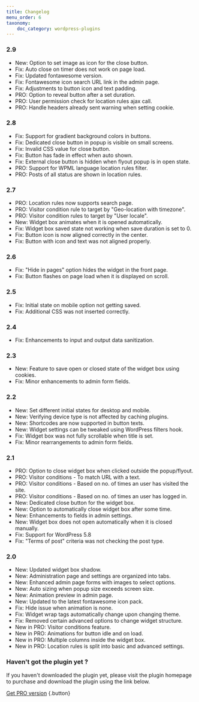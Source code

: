 ```yaml
---
title: Changelog
menu_order: 6
taxonomy:
    doc_category: wordpress-plugins
---
```


### 2.9

* New: Option to set image as icon for the close button.
* Fix: Auto close on timer does not work on page load.
* Fix: Updated fontawesome version.
* Fix: Fontawesome icon search URL link in the admin page.
* Fix: Adjustments to button icon and text padding.
* PRO: Option to reveal button after a set duration.
* PRO: User permission check for location rules ajax call.
* PRO: Handle headers already sent warning when setting cookie.

### 2.8

* Fix: Support for gradient background colors in buttons.
* Fix: Dedicated close button in popup is visible on small screens.
* Fix: Invalid CSS value for close button.
* Fix: Button has fade in effect when auto shown.
* Fix: External close button is hidden when flyout popup is in open state.
* PRO: Support for WPML language location rules filter.
* PRO: Posts of all status are shown in location rules.

### 2.7

* PRO: Location rules now supports search page.
* PRO: Visitor condition rule to target by "Geo-location with timezone".
* PRO: Visitor condition rules to target by "User locale".
* New: Widget box animates when it is opened automatically.
* Fix: Widget box saved state not working when save duration is set to 0.
* Fix: Button icon is now aligned correctly in the center.
* Fix: Button with icon and text was not aligned properly.

### 2.6

* Fix: "Hide in pages" option hides the widget in the front page.
* Fix: Button flashes on page load when it is displayed on scroll.

### 2.5

* Fix: Initial state on mobile option not getting saved.
* Fix: Additional CSS was not inserted correctly.

### 2.4

* Fix: Enhancements to input and output data sanitization.

### 2.3

* New: Feature to save open or closed state of the widget box using cookies.
* Fix: Minor enhancements to admin form fields.

### 2.2

* New: Set different initial states for desktop and mobile.
* New: Verifying device type is not affected by caching plugins.
* New: Shortcodes are now supported in button texts.
* New: Widget settings can be tweaked using WordPress filters hook.
* Fix: Widget box was not fully scrollable when title is set.
* Fix: Minor rearrangements to admin form fields.

### 2.1

* PRO: Option to close widget box when clicked outside the popup/flyout.
* PRO: Visitor conditions - To match URL with a text.
* PRO: Visitor conditions - Based on no. of times an user has visited the site.
* PRO: Visitor conditions - Based on no. of times an user has logged in.
* New: Dedicated close button for the widget box.
* New: Option to automatically close widget box after some time.
* New: Enhancements to fields in admin settings.
* New: Widget box does not open automatically when it is closed manually.
* Fix: Support for WordPress 5.8
* Fix: "Terms of post" criteria was not checking the post type.

### 2.0

* New: Updated widget box shadow.
* New: Administration page and settings are organized into tabs.
* New: Enhanced admin page forms with images to select options.
* New: Auto sizing when popup size exceeds screen size.
* New: Animation preview in admin page.
* New: Updated to the latest fontawesome icon pack.
* Fix: Hide issue when animation is none.
* Fix: Widget wrap tags automatically change upon changing theme.
* Fix: Removed certain advanced options to change widget structure.
* New in PRO: Visitor conditions feature.
* New in PRO: Animations for button idle and on load.
* New in PRO: Multiple columns inside the widget box.
* New in PRO: Location rules is split into basic and advanced settings.

### Haven't got the plugin yet ?

If you haven't downloaded the plugin yet, please visit the plugin homepage to purchase and download the plugin using the link below.

[Get PRO version](/wordpress-plugins/ultimate-floating-widgets/?utm_source=doc&utm_medium=changelog&utm_campaign=ufw-pro#purchase) {.button}